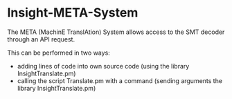 # Insight-META-System

The META (MachinE TranslAtion) System allows access to the SMT decoder through an API request.

This can be performed in two ways:

* adding lines of code into own source code (using the library InsightTranslate.pm)
* calling the script Translate.pm with a command (sending arguments the library InsightTranslate.pm)
